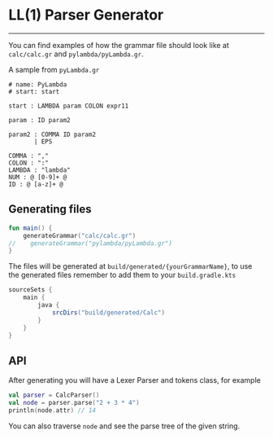 # LL(1) Parser Generator

-------

You can find examples of how the grammar file should look like at `calc/calc.gr` and `pylambda/pyLambda.gr`.

A sample from `pyLambda.gr`

```
# name: PyLambda
# start: start

start : LAMBDA param COLON expr11

param : ID param2

param2 : COMMA ID param2
       | EPS
       
COMMA : ","
COLON : ":"
LAMBDA : "lambda"
NUM : @ [0-9]+ @
ID : @ [a-z]+ @
```

## Generating files

```kotlin
fun main() {
    generateGrammar("calc/calc.gr")
//    generateGrammar("pylambda/pyLambda.gr")
}
```

The files will be generated at `build/generated/{yourGrammarName}`, to use the generated files
remember to add them to your `build.gradle.kts`

```gradle
sourceSets {
    main {
        java {
            srcDirs("build/generated/Calc")
        }
    }
}
```

## API

After generating you will have a Lexer Parser and tokens class, for example

```kotlin
val parser = CalcParser()
val node = parser.parse("2 + 3 * 4")
println(node.attr) // 14
```

You can also traverse `node` and see the parse tree of the given string.